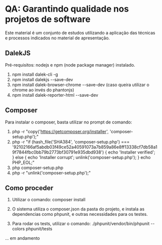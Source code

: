 # QA: Garantindo qualidade nos projetos de software #

Este material é um conjunto de estudos utilizando a aplicação das técnicas e processos indicados no material de apresentação.

## DalekJS ##

Pré-requisitos: nodejs e npm (node package manager) instalado.

1. npm install dalek-cli -g 
2. npm install dalekjs --save-dev
3. npm install dalek-browser-chrome --save-dev (caso queira utilizar o chrome ao invés do phantonjs)
4. npm install dalek-reporter-html --save-dev

## Composer

Para instalar o composer, basta utilizar no prompt de comando: 

1. php -r "copy('https://getcomposer.org/installer', 'composer-setup.php');"
2. php -r "if (hash_file('SHA384', 'composer-setup.php') === '92102166af5abdb03f49ce52a40591073a7b859a86e8ff13338cf7db58a19f7844fbc0bb79b2773bf30791e935dbd938') { echo 'Installer verified'; } else { echo 'Installer corrupt'; unlink('composer-setup.php'); } echo PHP_EOL;"
3. php composer-setup.php
4. php -r "unlink('composer-setup.php');"

## Como proceder

1. Utilizar o comando: composer install

2. O sistema utiliza o composer.json da pasta do projeto, e instala as dependencias como phpunit, e outras necessidades para os testes.

3. Para rodar os tests, utilizar o comando: ./phpunit/vendor/bin/phpunit --colors phpunit/tests

... em andamento